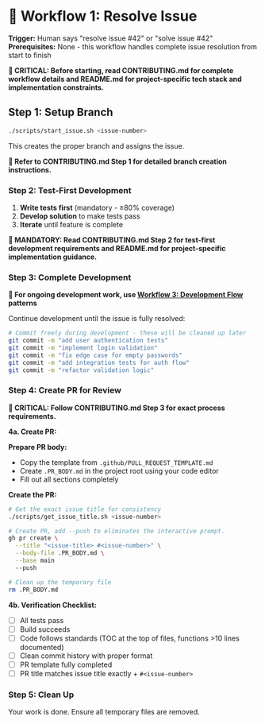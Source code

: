 # 🔧 Workflow 1: Resolve Issue

<!--
===============================================
Document: AGENTS_RESOLVE_ISSUE.md
Purpose: Guide AI assistants through complete issue resolution from start to finish

Overview:
  - Complete end-to-end issue resolution workflow
  - Process Steps:
    1. Setup Branch → Create proper branch and assign issue
    2. Test-First Development → Write tests first, then develop solution
    3. Complete Development → Use Workflow 3 patterns for ongoing work
    4. Create PR for Review → Clean history, create PR, verify
    5. Clean Up → Remove temporary files

Key Requirements:
  - Test-first development (≥80% coverage mandatory)
  - Clean Git history before PR submission
  - Issue numbers in all commits
  - TOC at top of all code files

Critical Dependencies:
  - CONTRIBUTING.md → Complete workflow details, testing requirements
  - README.md → Tech stack and implementation constraints
  - Workflow 3 (AGENTS_DEVELOPMENT.md) → Development patterns for Step 3
  - .github/PULL_REQUEST_TEMPLATE.md → PR body template
===============================================
-->

**Trigger:** Human says "resolve issue #42" or "solve issue #42"
**Prerequisites:** None - this workflow handles complete issue resolution from start to finish

**🚨 CRITICAL: Before starting, read CONTRIBUTING.md for complete workflow details and README.md for project-specific tech stack and implementation constraints.**

## Step 1: Setup Branch

```bash
./scripts/start_issue.sh <issue-number>
```

This creates the proper branch and assigns the issue.

**📖 Refer to CONTRIBUTING.md Step 1 for detailed branch creation instructions.**

### Step 2: Test-First Development

1. **Write tests first** (mandatory - ≥80% coverage)
2. **Develop solution** to make tests pass
3. **Iterate** until feature is complete

**📖 MANDATORY: Read CONTRIBUTING.md Step 2 for test-first development requirements and README.md for project-specific implementation guidance.**

### Step 3: Complete Development

**🎯 For ongoing development work, use [Workflow 3: Development Flow](/docs/AGENTS_DEVELOPMENT.md) patterns**

Continue development until the issue is fully resolved:

```bash
# Commit freely during development - these will be cleaned up later
git commit -m "add user authentication tests"
git commit -m "implement login validation"
git commit -m "fix edge case for empty passwords"
git commit -m "add integration tests for auth flow"
git commit -m "refactor validation logic"
```

### Step 4: Create PR for Review

**📖 CRITICAL: Follow CONTRIBUTING.md Step 3 for exact process requirements.**

**4a. Create PR:**

**Prepare PR body:**

- Copy the template from `.github/PULL_REQUEST_TEMPLATE.md`
- Create `.PR_BODY.md` in the project root using your code editor
- Fill out all sections completely

**Create the PR:**

```bash
# Get the exact issue title for consistency
./scripts/get_issue_title.sh <issue-number>

# Create PR, add --push to eliminates the interactive prompt.
gh pr create \
  --title "<issue-title> #<issue-number>" \
  --body-file .PR_BODY.md \
  --base main
  --push

# Clean up the temporary file
rm .PR_BODY.md
```

**4b. Verification Checklist:**

- [ ] All tests pass
- [ ] Build succeeds
- [ ] Code follows standards (TOC at the top of files, functions >10 lines documented)
- [ ] Clean commit history with proper format
- [ ] PR template fully completed
- [ ] PR title matches issue title exactly + `#<issue-number>`

### Step 5: Clean Up

Your work is done. Ensure all temporary files are removed.
